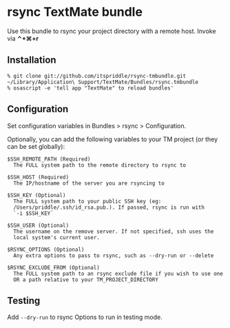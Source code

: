 # rsync TextMate bundle

Use this bundle to rsync your project directory with a remote host.  Invoke
via **&#8963;+&#8984;+r**


## Installation

    % git clone git://github.com/itspriddle/rsync-tmbundle.git ~/Library/Application\ Support/TextMate/Bundles/rsync.tmbundle
    % osascript -e 'tell app "TextMate" to reload bundles'


## Configuration

Set configuration variables in Bundles > rsync > Configuration.

Optionally, you can add the following variables to your TM project (or they
can be set globally):

    $SSH_REMOTE_PATH (Required)
      The FULL system path to the remote directory to rsync to

    $SSH_HOST (Required)
      The IP/hostname of the server you are rsyncing to

    $SSH_KEY (Optional)
      The FULL system path to your public SSH key (eg:
      /Users/priddle/.ssh/id_rsa.pub.). If passed, rsync is run with
      `-i $SSH_KEY`

    $SSH_USER (Optional)
      The username on the remove server. If not specified, ssh uses the
      local system's current user.

    $RSYNC_OPTIONS (Optional)
      Any extra options to pass to rsync, such as --dry-run or --delete

    $RSYNC_EXCLUDE_FROM (Optional)
      The FULL system path to an rsync exclude file if you wish to use one
      OR a path relative to your TM_PROJECT_DIRECTORY


## Testing

Add `--dry-run` to rsync Options to run in testing mode.

